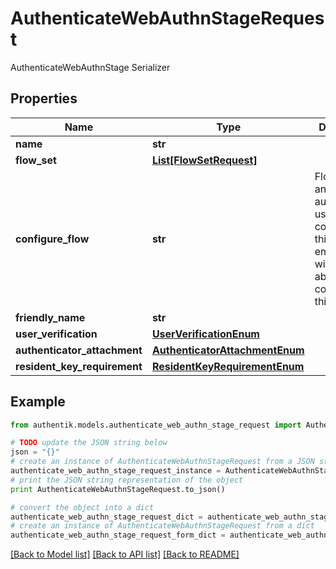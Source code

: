 # AuthenticateWebAuthnStageRequest

AuthenticateWebAuthnStage Serializer

## Properties
Name | Type | Description | Notes
------------ | ------------- | ------------- | -------------
**name** | **str** |  | 
**flow_set** | [**List[FlowSetRequest]**](FlowSetRequest.md) |  | [optional] 
**configure_flow** | **str** | Flow used by an authenticated user to configure this Stage. If empty, user will not be able to configure this stage. | [optional] 
**friendly_name** | **str** |  | [optional] 
**user_verification** | [**UserVerificationEnum**](UserVerificationEnum.md) |  | [optional] 
**authenticator_attachment** | [**AuthenticatorAttachmentEnum**](AuthenticatorAttachmentEnum.md) |  | [optional] 
**resident_key_requirement** | [**ResidentKeyRequirementEnum**](ResidentKeyRequirementEnum.md) |  | [optional] 

## Example

```python
from authentik.models.authenticate_web_authn_stage_request import AuthenticateWebAuthnStageRequest

# TODO update the JSON string below
json = "{}"
# create an instance of AuthenticateWebAuthnStageRequest from a JSON string
authenticate_web_authn_stage_request_instance = AuthenticateWebAuthnStageRequest.from_json(json)
# print the JSON string representation of the object
print AuthenticateWebAuthnStageRequest.to_json()

# convert the object into a dict
authenticate_web_authn_stage_request_dict = authenticate_web_authn_stage_request_instance.to_dict()
# create an instance of AuthenticateWebAuthnStageRequest from a dict
authenticate_web_authn_stage_request_form_dict = authenticate_web_authn_stage_request.from_dict(authenticate_web_authn_stage_request_dict)
```
[[Back to Model list]](../README.md#documentation-for-models) [[Back to API list]](../README.md#documentation-for-api-endpoints) [[Back to README]](../README.md)


